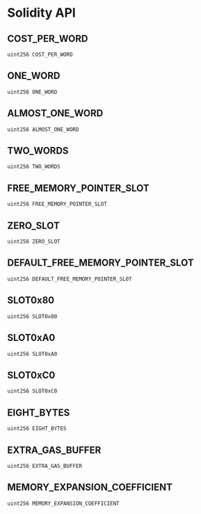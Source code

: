 # Solidity API

## COST_PER_WORD

```solidity
uint256 COST_PER_WORD
```

## ONE_WORD

```solidity
uint256 ONE_WORD
```

## ALMOST_ONE_WORD

```solidity
uint256 ALMOST_ONE_WORD
```

## TWO_WORDS

```solidity
uint256 TWO_WORDS
```

## FREE_MEMORY_POINTER_SLOT

```solidity
uint256 FREE_MEMORY_POINTER_SLOT
```

## ZERO_SLOT

```solidity
uint256 ZERO_SLOT
```

## DEFAULT_FREE_MEMORY_POINTER_SLOT

```solidity
uint256 DEFAULT_FREE_MEMORY_POINTER_SLOT
```

## SLOT0x80

```solidity
uint256 SLOT0x80
```

## SLOT0xA0

```solidity
uint256 SLOT0xA0
```

## SLOT0xC0

```solidity
uint256 SLOT0xC0
```

## EIGHT_BYTES

```solidity
uint256 EIGHT_BYTES
```

## EXTRA_GAS_BUFFER

```solidity
uint256 EXTRA_GAS_BUFFER
```

## MEMORY_EXPANSION_COEFFICIENT

```solidity
uint256 MEMORY_EXPANSION_COEFFICIENT
```

